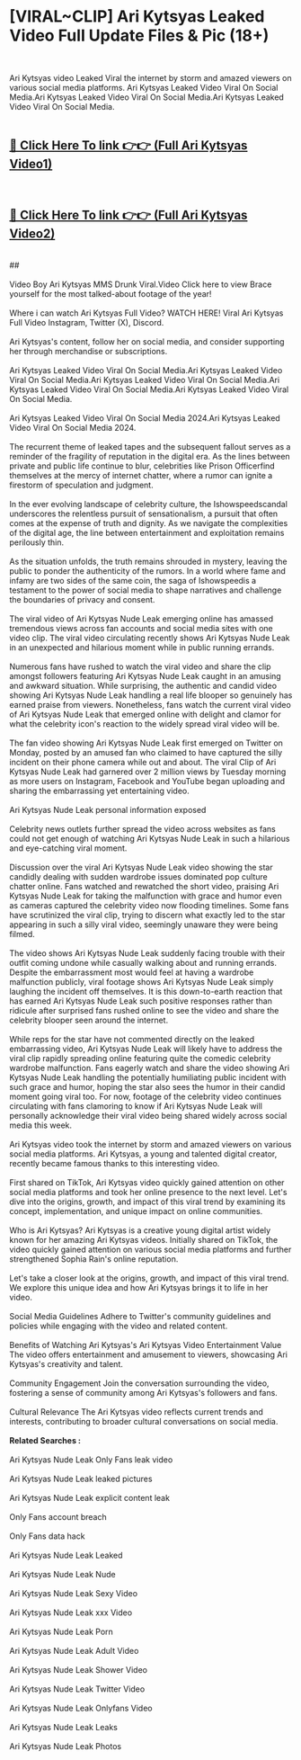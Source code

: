 # [VIRAL~CLIP] Ari Kytsyas Leaked Video Full Update Files & Pic (18+) <br>
<br>

Ari Kytsyas video Leaked Viral the internet by storm and amazed viewers on various social media platforms. Ari Kytsyas Leaked Video Viral On Social Media.Ari Kytsyas Leaked Video Viral On Social Media.Ari Kytsyas Leaked Video Viral On Social Media.<br>
 <br>

##  <a href="https://play.trustnlinepharmacy.us?title=Full Ari_Kytsyas&ref=git">🔴 Click Here To link 👉👉 (Full Ari Kytsyas Video1)</a><br>
  <br>

##  <a href="https://play.trustnlinepharmacy.us?title=Full Ari_Kytsyas&ref=git">🔴 Click Here To link 👉👉 (Full Ari Kytsyas Video2)</a><br>
  <br>
  ##


  <br>

  <br>
Video Boy Ari Kytsyas MMS Drunk Viral.Video Click here to view Brace yourself for the most talked-about footage of the year!
<br><br>
Where i can watch Ari Kytsyas Full Video? WATCH HERE! Viral Ari Kytsyas Full Video Instagram, Twitter (X), Discord.
<br><br>
Ari Kytsyas's content, follow her on social media, and consider supporting her through merchandise or subscriptions.
<br><br>
Ari Kytsyas Leaked Video Viral On Social Media.Ari Kytsyas Leaked Video Viral On Social Media.Ari Kytsyas Leaked Video Viral On Social Media.Ari Kytsyas Leaked Video Viral On Social Media.Ari Kytsyas Leaked Video Viral On Social Media.
<br><br>
Ari Kytsyas Leaked Video Viral On Social Media 2024.Ari Kytsyas Leaked Video Viral On Social Media 2024.
<br><br>
The recurrent theme of leaked tapes and the subsequent fallout serves as a reminder of the fragility of reputation in the digital era. As the lines between private and public life continue to blur, celebrities like Prison Officerfind themselves at the mercy of internet chatter, where a rumor can ignite a firestorm of speculation and judgment.
<br><br>
In the ever evolving landscape of celebrity culture, the Ishowspeedscandal underscores the relentless pursuit of sensationalism, a pursuit that often comes at the expense of truth and dignity. As we navigate the complexities of the digital age, the line between entertainment and exploitation remains perilously thin.
<br><br>
As the situation unfolds, the truth remains shrouded in mystery, leaving the public to ponder the authenticity of the rumors. In a world where fame and infamy are two sides of the same coin, the saga of Ishowspeedis a testament to the power of social media to shape narratives and challenge the boundaries of privacy and consent.
<br><br>
The viral video of Ari Kytsyas Nude Leak emerging online has amassed tremendous views across fan accounts and social media sites with one video clip. The viral video circulating recently shows Ari Kytsyas Nude Leak in an unexpected and hilarious moment while in public running errands.
<br><br>
Numerous fans have rushed to watch the viral video and share the clip amongst followers featuring Ari Kytsyas Nude Leak caught in an amusing and awkward situation. While surprising, the authentic and candid video showing Ari Kytsyas Nude Leak handling a real life blooper so genuinely has earned praise from viewers. Nonetheless, fans watch the current viral video of Ari Kytsyas Nude Leak that emerged online with delight and clamor for what the celebrity icon's reaction to the widely spread viral video will be.
<br><br>
The fan video showing Ari Kytsyas Nude Leak first emerged on Twitter on Monday, posted by an amused fan who claimed to have captured the silly incident on their phone camera while out and about. The viral Clip of Ari Kytsyas Nude Leak had garnered over 2 million views by Tuesday morning as more users on Instagram, Facebook and YouTube began uploading and sharing the embarrassing yet entertaining video.
<br><br>
Ari Kytsyas Nude Leak personal information exposed
<br><br>
Celebrity news outlets further spread the video across websites as fans could not get enough of watching Ari Kytsyas Nude Leak in such a hilarious and eye-catching viral moment.
<br><br>
Discussion over the viral Ari Kytsyas Nude Leak video showing the star candidly dealing with sudden wardrobe issues dominated pop culture chatter online. Fans watched and rewatched the short video, praising Ari Kytsyas Nude Leak for taking the malfunction with grace and humor even as cameras captured the celebrity video now flooding timelines. Some fans have scrutinized the viral clip, trying to discern what exactly led to the star appearing in such a silly viral video, seemingly unaware they were being filmed.
<br><br>
The video shows Ari Kytsyas Nude Leak suddenly facing trouble with their outfit coming undone while casually walking about and running errands. Despite the embarrassment most would feel at having a wardrobe malfunction publicly, viral footage shows Ari Kytsyas Nude Leak simply laughing the incident off themselves. It is this down-to-earth reaction that has earned Ari Kytsyas Nude Leak such positive responses rather than ridicule after surprised fans rushed online to see the video and share the celebrity blooper seen around the internet.
<br><br>
While reps for the star have not commented directly on the leaked embarrassing video, Ari Kytsyas Nude Leak will likely have to address the viral clip rapidly spreading online featuring quite the comedic celebrity wardrobe malfunction. Fans eagerly watch and share the video showing Ari Kytsyas Nude Leak handling the potentially humiliating public incident with such grace and humor, hoping the star also sees the humor in their candid moment going viral too. For now, footage of the celebrity video continues circulating with fans clamoring to know if Ari Kytsyas Nude Leak will personally acknowledge their viral video being shared widely across social media this week.
<br><br>
Ari Kytsyas video took the internet by storm and amazed viewers on various social media platforms. Ari Kytsyas, a young and talented digital creator, recently became famous thanks to this interesting video.
<br><br>
First shared on TikTok, Ari Kytsyas video quickly gained attention on other social media platforms and took her online presence to the next level. Let's dive into the origins, growth, and impact of this viral trend by examining its concept, implementation, and unique impact on online communities.
<br><br>
Who is Ari Kytsyas? Ari Kytsyas is a creative young digital artist widely known for her amazing Ari Kytsyas videos. Initially shared on TikTok, the video quickly gained attention on various social media platforms and further strengthened Sophia Rain's online reputation.
<br><br>
Let's take a closer look at the origins, growth, and impact of this viral trend. We explore this unique idea and how Ari Kytsyas brings it to life in her video.
<br><br>
Social Media Guidelines Adhere to Twitter's community guidelines and policies while engaging with the video and related content.
<br><br>
Benefits of Watching Ari Kytsyas's Ari Kytsyas Video Entertainment Value The video offers entertainment and amusement to viewers, showcasing Ari Kytsyas's creativity and talent.
<br><br>
Community Engagement Join the conversation surrounding the video, fostering a sense of community among Ari Kytsyas's followers and fans.
<br><br>
Cultural Relevance The Ari Kytsyas video reflects current trends and interests, contributing to broader cultural conversations on social media.
<br><br>
<strong>Related Searches :</strong>
<br><br>
Ari Kytsyas Nude Leak Only Fans leak video
<br><br>
Ari Kytsyas Nude Leak leaked pictures
<br><br>
Ari Kytsyas Nude Leak explicit content leak
<br><br>
Only Fans account breach
<br><br>
Only Fans data hack
<br><br>
Ari Kytsyas Nude Leak Leaked
<br><br>
Ari Kytsyas Nude Leak Nude
<br><br>
Ari Kytsyas Nude Leak Sexy Video
<br><br>
Ari Kytsyas Nude Leak xxx Video
<br><br>
Ari Kytsyas Nude Leak Porn
<br><br>
Ari Kytsyas Nude Leak Adult Video
<br><br>
Ari Kytsyas Nude Leak Shower Video
<br><br>
Ari Kytsyas Nude Leak Twitter Video
<br><br>
Ari Kytsyas Nude Leak Onlyfans Video
<br><br>
Ari Kytsyas Nude Leak Leaks
<br><br>
Ari Kytsyas Nude Leak Photos
